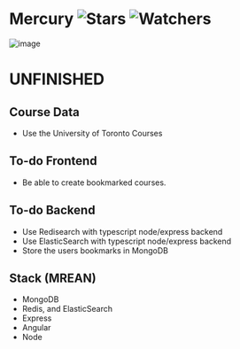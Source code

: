 # Mercury ![Stars](https://img.shields.io/github/stars/realTristan/Mercury?color=brightgreen) ![Watchers](https://img.shields.io/github/watchers/realTristan/Mercury?label=Watchers)
![image](https://user-images.githubusercontent.com/75189508/232159569-918d3fcf-e347-41e3-ac65-ac1ddbc15fa0.png)

# UNFINISHED

## Course Data
- Use the University of Toronto Courses

## To-do Frontend
- Be able to create bookmarked courses.

## To-do Backend
- Use Redisearch with typescript node/express backend
- Use ElasticSearch with typescript node/express backend
- Store the users bookmarks in MongoDB

## Stack (MREAN)
- MongoDB
- Redis, and ElasticSearch
- Express
- Angular
- Node
